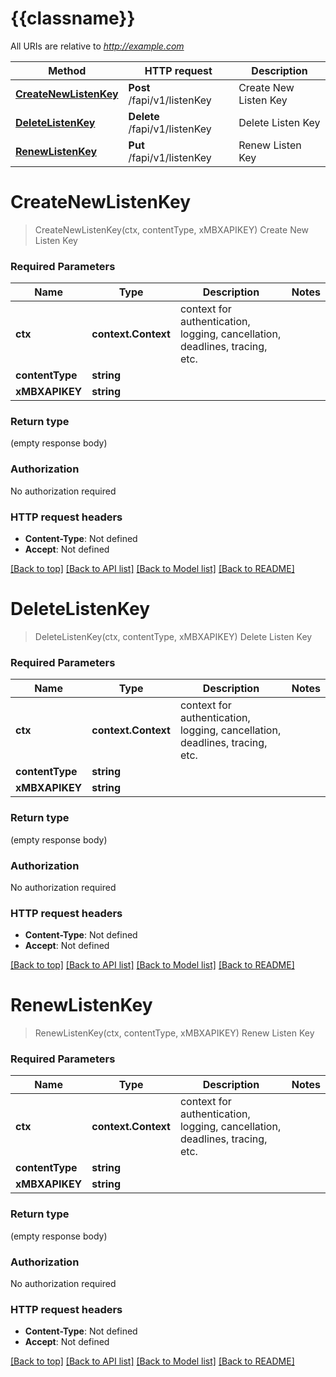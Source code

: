 # {{classname}}

All URIs are relative to *http://example.com*

Method | HTTP request | Description
------------- | ------------- | -------------
[**CreateNewListenKey**](DataStreamApi.md#CreateNewListenKey) | **Post** /fapi/v1/listenKey | Create New Listen Key
[**DeleteListenKey**](DataStreamApi.md#DeleteListenKey) | **Delete** /fapi/v1/listenKey | Delete Listen Key
[**RenewListenKey**](DataStreamApi.md#RenewListenKey) | **Put** /fapi/v1/listenKey | Renew Listen Key

# **CreateNewListenKey**
> CreateNewListenKey(ctx, contentType, xMBXAPIKEY)
Create New Listen Key

### Required Parameters

Name | Type | Description  | Notes
------------- | ------------- | ------------- | -------------
 **ctx** | **context.Context** | context for authentication, logging, cancellation, deadlines, tracing, etc.
  **contentType** | **string**|  | 
  **xMBXAPIKEY** | **string**|  | 

### Return type

 (empty response body)

### Authorization

No authorization required

### HTTP request headers

 - **Content-Type**: Not defined
 - **Accept**: Not defined

[[Back to top]](#) [[Back to API list]](../README.md#documentation-for-api-endpoints) [[Back to Model list]](../README.md#documentation-for-models) [[Back to README]](../README.md)

# **DeleteListenKey**
> DeleteListenKey(ctx, contentType, xMBXAPIKEY)
Delete Listen Key

### Required Parameters

Name | Type | Description  | Notes
------------- | ------------- | ------------- | -------------
 **ctx** | **context.Context** | context for authentication, logging, cancellation, deadlines, tracing, etc.
  **contentType** | **string**|  | 
  **xMBXAPIKEY** | **string**|  | 

### Return type

 (empty response body)

### Authorization

No authorization required

### HTTP request headers

 - **Content-Type**: Not defined
 - **Accept**: Not defined

[[Back to top]](#) [[Back to API list]](../README.md#documentation-for-api-endpoints) [[Back to Model list]](../README.md#documentation-for-models) [[Back to README]](../README.md)

# **RenewListenKey**
> RenewListenKey(ctx, contentType, xMBXAPIKEY)
Renew Listen Key

### Required Parameters

Name | Type | Description  | Notes
------------- | ------------- | ------------- | -------------
 **ctx** | **context.Context** | context for authentication, logging, cancellation, deadlines, tracing, etc.
  **contentType** | **string**|  | 
  **xMBXAPIKEY** | **string**|  | 

### Return type

 (empty response body)

### Authorization

No authorization required

### HTTP request headers

 - **Content-Type**: Not defined
 - **Accept**: Not defined

[[Back to top]](#) [[Back to API list]](../README.md#documentation-for-api-endpoints) [[Back to Model list]](../README.md#documentation-for-models) [[Back to README]](../README.md)

